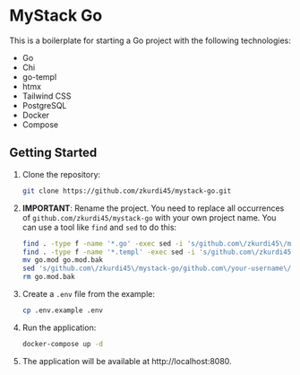 # MyStack Go

This is a boilerplate for starting a Go project with the following technologies:

- Go
- Chi
- go-templ
- htmx
- Tailwind CSS
- PostgreSQL
- Docker
- Compose

## Getting Started

1. Clone the repository:

   ```bash
   git clone https://github.com/zkurdi45/mystack-go.git
   ```

2. **IMPORTANT**: Rename the project. You need to replace all occurrences of `github.com/zkurdi45/mystack-go` with your own project name. You can use a tool like `find` and `sed` to do this:

   ```bash
   find . -type f -name '*.go' -exec sed -i 's/github.com\/zkurdi45\/mystack-go/github.com\/your-username\/your-project-name/g' {} +
   find . -type f -name '*.templ' -exec sed -i 's/github.com\/zkurdi45\/mystack-go/github.com\/your-username\/your-project-name/g' {} +
   mv go.mod go.mod.bak
   sed 's/github.com\/zkurdi45\/mystack-go/github.com\/your-username\/your-project-name/g' go.mod.bak > go.mod
   rm go.mod.bak
   ```

3. Create a `.env` file from the example:

   ```bash
   cp .env.example .env
   ```

4. Run the application:

   ```bash
   docker-compose up -d
   ```

5. The application will be available at http://localhost:8080.
